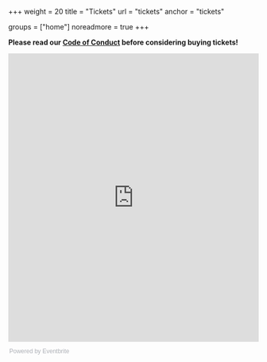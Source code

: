+++
weight = 20
title = "Tickets"
url = "tickets"
anchor = "tickets"

groups = ["home"]
noreadmore = true
+++


**Please read our <a href="/code-of-conduct/">Code of Conduct</a> before considering buying tickets!**

<div style="width:100%; text-align:left;"><iframe src="https://eventbrite.com/tickets-external?eid=44059961531&ref=etckt" frameborder="0" height="580" width="100%" vspace="0" hspace="0" marginheight="5" marginwidth="5" scrolling="auto" allowtransparency="true"></iframe><div style="font-family:Helvetica, Arial; font-size:12px; padding:10px 0 5px; margin:2px; width:100%; text-align:left;" ><a class="powered-by-eb" style="color: #ADB0B6; text-decoration: none;" target="_blank" href="https://www.eventbrite.com/">Powered by Eventbrite</a></div></div>

<!--more-->